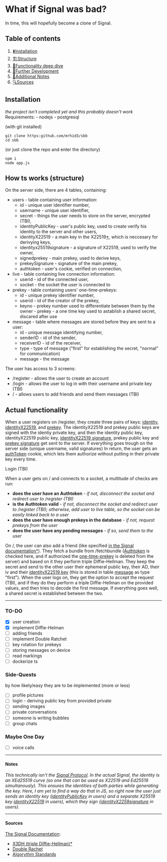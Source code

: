 

# What if Signal was bad?

In time, this will hopefully become a clone of Signal.

## Table of contents
1. [⬇️Installation](#Installation)
2. [🏗️Structure](#How-ts-works-structure)
3. [🔧Functionality deep dive](#Actual-functionality)
4. [🚀Further Development](#TO-DO)
5. [📝Additional Notes](#Notes)
6. [🔍Sources](#Sources)

## Installation
*the project isn't completed yet and this probably doesn't work*
Requirements:
    - nodejs
    - postgresql

(with git installed)
```
git clone https:github.com/mrhid3/sbb
cd sbb
```
(or just clone the repo and enter the directory)
```
npm i
node app.js
```

## How ts works (structure)

On the server side, there are 4 tables, containing:
- users - table containing user information:
    - id - unique user identifier number,
    - username - unique user identifier,
    - secret - things the user needs to store on the server, encrypted (TBI),
    - <span id="IPK"> identityPublicKey - user's public key, used to create verify his identity to the server and other users, </span>
    - <span id="IX">identityX22519 - a main key in the X22519[*](#note1), which is neccesary for derivying keys, </span>
    - <span id="IXS">identityx25519signature - a signature of X22519, used to verify the owner, </span>
    - <span id="SPK"> signedprekey - main prekey, used to derive keys, </span>
    - <span id="SPKS">prekeySignature - signature of the main prekey, </span>
    - <span id="authtoken">authtoken - user's cookie, verified on connection, </span>
- <span id="liveTable">live - table containing live connection information:</span>
    - userid - id of the connected user,
    - socket - the socket the user is connected to
- prekey - table containing users' one-time-prekeys:
    - id - unique prekey identifier number,
    - userid - id of the creator of the prekey,
    - keyno - prekey number used to differentiate between them by the owner
    <span id="prekey">- prekey - a one time key used to astablish a shared secret, discared after use</span>
  <span id="messageTable">
- message - table where messages are stored before they are sent to a user:
    - id - unique message identifying number,
    - senderID - id of the sender,
    - receiverID - id of the receiver,
    - type - type of message ("first" for establishing the secret, "normal" for communication)
    - message - the message
  </span>
The user has access to 3 screens:
- /register - allows the user to create an account
- /login - allows the user to log in with their username and private key (TBI)
- / - allows users to add friends and send them messages (TBI)

## Actual functionality

When a user registers on /register, they create three pairs of keys: [identity](#IPK), [identityX22519](#IX), and [prekey](#SPK). The identityX22519 and prekey public keys are signed with the identiy private key, and then the identity public key, identityX22519 public key, [identityX22519 signature](#IXS), prekey public key and [prekey signature](#SPKS) get sent to the server. If everything goes trough on the server side (unique username, valid signatures) In return, the user gets an [authToken](#authtoken) cookie, which lets them authorize without putting in their private key every time.

Login (TBI)

When a user gets on / and connects to a socket, a multitude of checks are run:
- **does the user have an Authtoken** - *if not, disconnect the socket and redirect user to /register (TBI)*
- **is the Authtoken valid** - *if not, disconnect the socket and redirect user to /register (TBI); otherwise, add user to live table, so the socket can be easily linked back to a user*
- **does the user have enough  prekeys in the database** - *if not, request prekeys from the user*
- **does the user have any pending messages** - *if so, send them to the user*

On /, the user can also add a friend (like specified [in the Signal documentation](#signal)[*](#note1)). They fetch a bundle from /fetchbundle ([Authtoken](#authtoken) is checked here, and if authorized the [one-time-prekey]("prekey") is deleted from the server) and based on it they perform triple Diffie-Hellman. They keep the secret and send  to the other user their ephemeral public key, their AD, their iv and their [identityX22519 key](#IX) (this is stored in table [message](#messageTable) as type "first"). When the user logs on, they get the option to accept the request (TBI), and if they do they perform a triple Diffie-Hellman on the provided values, and then tries to decode the first message. If everything goes well, a shared secret is established between the two.

---

### TO-DO
- [x] user creation
- [x] implement Diffie-Helman
- [ ] adding friends
- [ ] implement Double Ratchet
- [ ] key rotation for prekeys
- [ ] storing messages on device
- [ ] read markings
- [ ] dockerize ts

### Side-Quests
by how likely/easy they are to be implemented (more or less)
- [ ] profile pictures
- [ ] login - deriving public key from provided private
- [ ] sending images
- [ ] private conversations
- [ ] someone is writing bubbles
- [ ] group chats

### Maybe One Day
- [ ] voice calls

---

#### Notes

<span id="note1">*This technically isn't the [Signal Protocol](#signal). In the actual Signal, the identity is an XEd25519 curve (so one that can be used as X22519 and Ed25519 simultanously). This ensures the identities of both parties while generating the key. Here, I am yet to find a way do that in JS, so right now the user just sends an identity key ([identityPublicKey](#IPK) in users) and a separate X25519 key [identityX22519](#IX) in users), which they sign ([identityX2259signature](#IXS) in users).*
</span>

---

#### Sources

<span id="signal">[The Signal Documentation](https://signal.org/docs/specifications):
- [X3DH (triple Diffie-Hellman)](https://signal.org/docs/specifications/x3dh)[*](#note1)
- [Double Rachet](https://signal.org/docs/specifications/doubleratchet/)
- [Algorythm Standards](https://signal.org/docs/specifications/xeddsa/)
</span>
